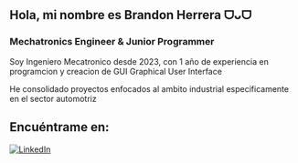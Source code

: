## Hola, mi nombre es Brandon Herrera ᗜᴗᗜ 

### Mechatronics Engineer & Junior Programmer


Soy Ingeniero Mecatronico desde 2023, con 1 año de experiencia en programcion y creacion de GUI Graphical User Interface 

He consolidado proyectos enfocados al ambito industrial especificamente en el sector automotriz


## Encuéntrame en:

[![LinkedIn](https://img.shields.io/badge/LinkedIn-Brandon_Herrera-0077B5?style=for-the-badge&logo=linkedin&logoColor=white&labelColor=101010)](https://www.linkedin.com/in/brandon-mhs/)

<!--
**Mihsa-Byte/Mihsa-Byte** is a ✨ _special_ ✨ repository because its `README.md` (this file) appears on your GitHub profile.

Here are some ideas to get you started:

- 🔭 I’m currently working on ...
- 🌱 I’m currently learning ...
- 👯 I’m looking to collaborate on ...
- 🤔 I’m looking for help with ...
- 💬 Ask me about ...
- 📫 How to reach me: ...
- 😄 Pronouns: ...
- ⚡ Fun fact: ...
-->

